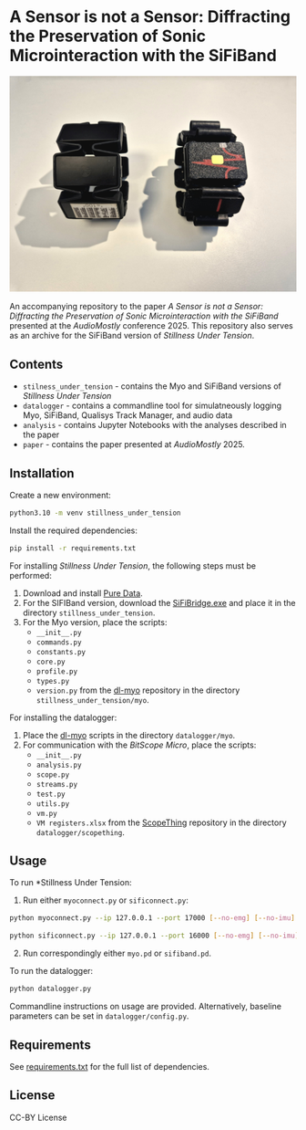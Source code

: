 # A Sensor is not a Sensor: Diffracting the Preservation of Sonic Microinteraction with the SiFiBand

![bands](paper/bands.jpg)

An accompanying repository to the paper *A Sensor is not a Sensor: Diffracting the Preservation of Sonic Microinteraction with the SiFiBand* presented at the *AudioMostly* conference 2025. This repository also serves as an archive for the SiFiBand version of *Stillness Under Tension*.

## Contents

- ```stilness_under_tension``` - contains the Myo and SiFiBand versions of *Stillness Under Tension*
- ```datalogger``` - contains a commandline tool for simulatneously logging Myo, SiFiBand, Qualisys Track Manager, and audio data
- ```analysis``` - contains Jupyter Notebooks with the analyses described in the paper
- ```paper``` - contains the paper presented at *AudioMostly* 2025.

## Installation

Create a new environment:

```bash
python3.10 -m venv stillness_under_tension
```

Install the required dependencies:

```bash
pip install -r requirements.txt
```

For installing *Stillness Under Tension*, the following steps must be performed:

1. Download and install [Pure Data](https://puredata.info/downloads/pure-data).
2. For the SIFIBand version, download the [SiFiBridge.exe](https://github.com/SiFiLabs/sifi-bridge-pub?tab=readme-ov-file) and place it in the directory ```stillness_under_tension```.
3. For the Myo version, place the scripts:
    - ```__init__.py```
    - ```commands.py```
    - ```constants.py```
    - ```core.py```
    - ```profile.py```
    - ```types.py```
    - ```version.py```
  from the [dl-myo](https://github.com/iomz/dl-myo) repository in the directory ```stillness_under_tension/myo```.

For installing the datalogger:

1. Place the [dl-myo](https://github.com/iomz/dl-myo) scripts in the directory ```datalogger/myo```.
2. For communication with the *BitScope Micro*, place the scripts:
    - ```__init__.py```
    - ```analysis.py```
    - ```scope.py```
    - ```streams.py```
    - ```test.py```
    - ```utils.py```
    - ```vm.py```
    - ```VM registers.xlsx```
  from the [ScopeThing](https://github.com/jonathanhogg/scopething) repository in the directory ```datalogger/scopething```.

## Usage

To run *Stillness Under Tension:

1. Run either ```myoconnect.py``` or ```sificonnect.py```:

```bash
python myoconnect.py --ip 127.0.0.1 --port 17000 [--no-emg] [--no-imu]
```

```bash
python sificonnect.py --ip 127.0.0.1 --port 16000 [--no-emg] [--no-imu]
```

2. Run correspondingly either ```myo.pd``` or ```sifiband.pd```.

To run the datalogger:

```bash
python datalogger.py
```

Commandline instructions on usage are provided. Alternatively, baseline parameters can be set in ```datalogger/config.py```. 


## Requirements

See [requirements.txt](requirements.txt) for the full list of dependencies.

## License

CC-BY License
